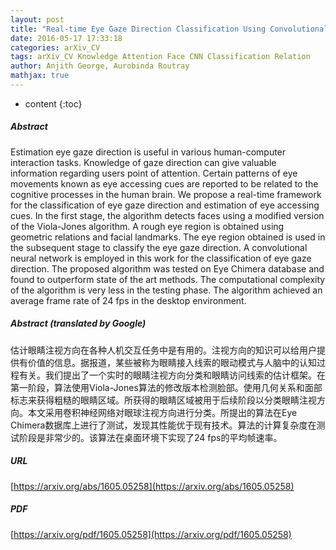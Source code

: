 ```yaml
---
layout: post
title: "Real-time Eye Gaze Direction Classification Using Convolutional Neural Network"
date: 2016-05-17 17:33:18
categories: arXiv_CV
tags: arXiv_CV Knowledge Attention Face CNN Classification Relation
author: Anjith George, Aurobinda Routray
mathjax: true
---
```


* content
{:toc}

##### Abstract
Estimation eye gaze direction is useful in various human-computer interaction tasks. Knowledge of gaze direction can give valuable information regarding users point of attention. Certain patterns of eye movements known as eye accessing cues are reported to be related to the cognitive processes in the human brain. We propose a real-time framework for the classification of eye gaze direction and estimation of eye accessing cues. In the first stage, the algorithm detects faces using a modified version of the Viola-Jones algorithm. A rough eye region is obtained using geometric relations and facial landmarks. The eye region obtained is used in the subsequent stage to classify the eye gaze direction. A convolutional neural network is employed in this work for the classification of eye gaze direction. The proposed algorithm was tested on Eye Chimera database and found to outperform state of the art methods. The computational complexity of the algorithm is very less in the testing phase. The algorithm achieved an average frame rate of 24 fps in the desktop environment.

##### Abstract (translated by Google)
估计眼睛注视方向在各种人机交互任务中是有用的。注视方向的知识可以给用户提供有价值的信息。据报道，某些被称为眼睛接入线索的眼动模式与人脑中的认知过程有关。我们提出了一个实时的眼睛注视方向分类和眼睛访问线索的估计框架。在第一阶段，算法使用Viola-Jones算法的修改版本检测脸部。使用几何关系和面部标志来获得粗糙的眼睛区域。所获得的眼睛区域被用于后续阶段以分类眼睛注视方向。本文采用卷积神经网络对眼球注视方向进行分类。所提出的算法在Eye Chimera数据库上进行了测试，发现其性能优于现有技术。算法的计算复杂度在测试阶段是非常少的。该算法在桌面环境下实现了24 fps的平均帧速率。

##### URL
[https://arxiv.org/abs/1605.05258](https://arxiv.org/abs/1605.05258)

##### PDF
[https://arxiv.org/pdf/1605.05258](https://arxiv.org/pdf/1605.05258)


